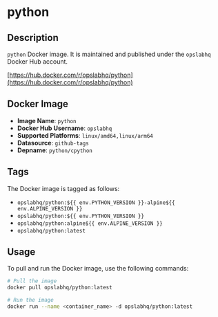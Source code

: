 # python

## Description

`python` Docker image. It is maintained and published under the `opslabhq` Docker Hub account.

[https://hub.docker.com/r/opslabhq/python](https://hub.docker.com/r/opslabhq/python)

## Docker Image

- **Image Name**: `python`
- **Docker Hub Username**: `opslabhq`
- **Supported Platforms**: `linux/amd64,linux/arm64`
- **Datasource**: `github-tags`
- **Depname**: `python/cpython`

## Tags

The Docker image is tagged as follows:

- `opslabhq/python:${{ env.PYTHON_VERSION }}-alpine${{ env.ALPINE_VERSION }}`
- `opslabhq/python:${{ env.PYTHON_VERSION }}`
- `opslabhq/python:alpine${{ env.ALPINE_VERSION }}`
- `opslabhq/python:latest`

## Usage

To pull and run the Docker image, use the following commands:

```bash
# Pull the image
docker pull opslabhq/python:latest

# Run the image
docker run --name <container_name> -d opslabhq/python:latest
```
